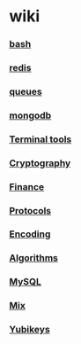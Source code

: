 # wiki

### [bash](bash/index.md)
### [redis](redis/index.md)
### [queues](queues/index.md)
### [mongodb](mongodb/index.md)
### [Terminal tools](terminal_tools/index.md)
### [Cryptography](cryptography/index.md)
### [Finance](finance/index.md)
### [Protocols](protocols/index.md)
### [Encoding](encoding/index.md)
### [Algorithms](algorithms/index.md)
### [MySQL](mySQL/index.md)
### [Mix](mix/index.md)
### [Yubikeys](yubikeys/index.md)
